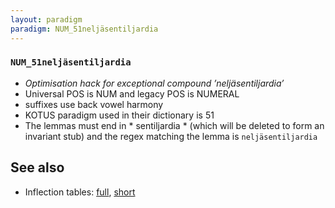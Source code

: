 ```yaml
---
layout: paradigm
paradigm: NUM_51neljäsentiljardia
---
```

### ` NUM_51neljäsentiljardia `

* _Optimisation hack for exceptional compound ’neljäsentiljardia’_
* Universal POS is NUM and legacy POS is NUMERAL
* suffixes use back vowel harmony
* KOTUS paradigm used in their dictionary is 51
* The lemmas must end in * sentiljardia * (which will be deleted to form an invariant stub) and the regex matching the lemma is ` neljäsentiljardia `

## See also

* Inflection tables: [full](gen/5/neljäsentiljardia.html), [short](gen/5/neljäsentiljardia_wikt.html)

